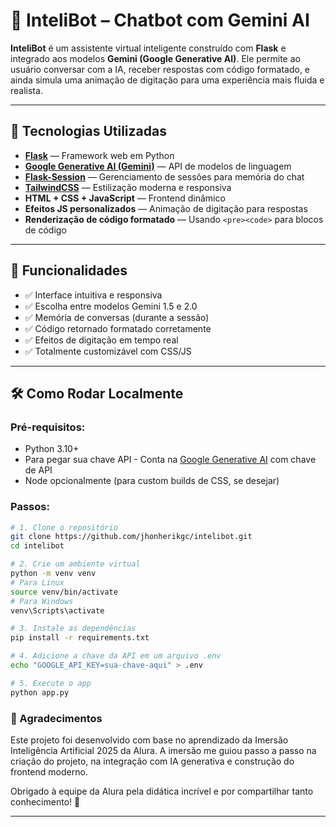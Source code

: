 # 🤖 InteliBot – Chatbot com Gemini AI

**InteliBot** é um assistente virtual inteligente construído com **Flask** e integrado aos modelos **Gemini (Google Generative AI)**. Ele permite ao usuário conversar com a IA, receber respostas com código formatado, e ainda simula uma animação de digitação para uma experiência mais fluida e realista.

---

## 🚀 Tecnologias Utilizadas

- **[Flask](https://flask.palletsprojects.com/)** — Framework web em Python
- **[Google Generative AI (Gemini)](https://ai.google.dev/)** — API de modelos de linguagem
- **[Flask-Session](https://pythonhosted.org/Flask-Session/)** — Gerenciamento de sessões para memória do chat
- **[TailwindCSS](https://tailwindcss.com/)** — Estilização moderna e responsiva
- **HTML + CSS + JavaScript** — Frontend dinâmico
- **Efeitos JS personalizados** — Animação de digitação para respostas
- **Renderização de código formatado** — Usando `<pre><code>` para blocos de código

---

## 📸 Funcionalidades

- ✅ Interface intuitiva e responsiva
- ✅ Escolha entre modelos Gemini 1.5 e 2.0
- ✅ Memória de conversas (durante a sessão)
- ✅ Código retornado formatado corretamente
- ✅ Efeitos de digitação em tempo real
- ✅ Totalmente customizável com CSS/JS

---

## 🛠️ Como Rodar Localmente

### Pré-requisitos:

- Python 3.10+
- Para pegar sua chave API - Conta na [Google Generative AI](https://makersuite.google.com/app) com chave de API
- Node opcionalmente (para custom builds de CSS, se desejar)

### Passos:

```bash
# 1. Clone o repositório
git clone https://github.com/jhonherikgc/intelibot.git
cd intelibot

# 2. Crie um ambiente virtual
python -m venv venv
# Para Linux
source venv/bin/activate 
# Para Windows 
venv\Scripts\activate

# 3. Instale as dependências
pip install -r requirements.txt

# 4. Adicione a chave da API em um arquivo .env
echo "GOOGLE_API_KEY=sua-chave-aqui" > .env

# 5. Execute o app
python app.py
```
### 🙏 Agradecimentos
Este projeto foi desenvolvido com base no aprendizado da Imersão Inteligência Artificial 2025 da Alura.
A imersão me guiou passo a passo na criação do projeto, na integração com IA generativa e construção do frontend moderno.

Obrigado à equipe da Alura pela didática incrível e por compartilhar tanto conhecimento! 💙

---
